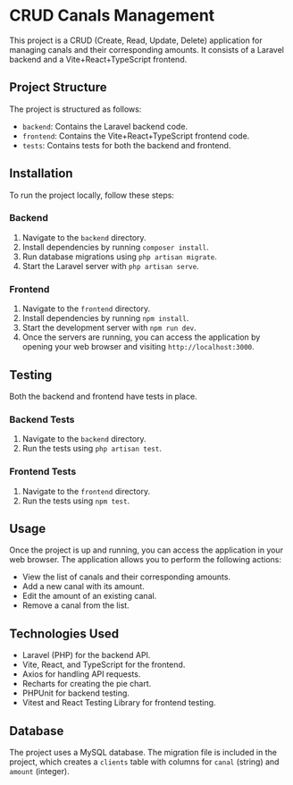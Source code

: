 # CRUD Canals Management

This project is a CRUD (Create, Read, Update, Delete) application for managing canals and their corresponding amounts. It consists of a Laravel backend and a Vite+React+TypeScript frontend.

## Project Structure

The project is structured as follows:

- `backend`: Contains the Laravel backend code.
- `frontend`: Contains the Vite+React+TypeScript frontend code.
- `tests`: Contains tests for both the backend and frontend.

## Installation

To run the project locally, follow these steps:

### Backend

1. Navigate to the `backend` directory.
2. Install dependencies by running `composer install`.
3. Run database migrations using `php artisan migrate`.
4. Start the Laravel server with `php artisan serve`.

### Frontend

1. Navigate to the `frontend` directory.
2. Install dependencies by running `npm install`.
3. Start the development server with `npm run dev`.
4. Once the servers are running, you can access the application by opening your web browser and visiting `http://localhost:3000`.

## Testing

Both the backend and frontend have tests in place.

### Backend Tests

1. Navigate to the `backend` directory.
2. Run the tests using `php artisan test`.

### Frontend Tests

1. Navigate to the `frontend` directory.
2. Run the tests using `npm test`.

## Usage

Once the project is up and running, you can access the application in your web browser. The application allows you to perform the following actions:

- View the list of canals and their corresponding amounts.
- Add a new canal with its amount.
- Edit the amount of an existing canal.
- Remove a canal from the list.

## Technologies Used

- Laravel (PHP) for the backend API.
- Vite, React, and TypeScript for the frontend.
- Axios for handling API requests.
- Recharts for creating the pie chart.
- PHPUnit for backend testing.
- Vitest and React Testing Library for frontend testing.

## Database

The project uses a MySQL database. The migration file is included in the project, which creates a `clients` table with columns for `canal` (string) and `amount` (integer).

